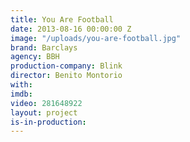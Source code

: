 ```yaml
---
title: You Are Football
date: 2013-08-16 00:00:00 Z
image: "/uploads/you-are-football.jpg"
brand: Barclays
agency: BBH
production-company: Blink
director: Benito Montorio
with: 
imdb: 
video: 281648922
layout: project
is-in-production: 
---
```


